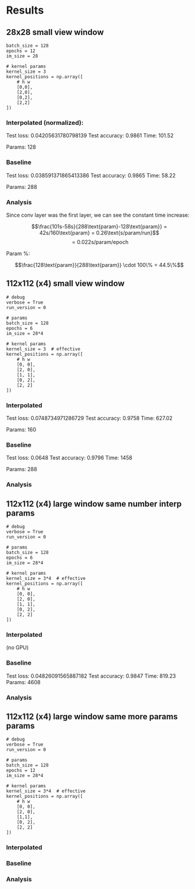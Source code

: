 # Results

## 28x28 small view window
```
batch_size = 128
epochs = 12
im_size = 28

# kernel params
kernel_size = 3
kernel_positions = np.array([
    # h w 
    [0,0],
    [2,0],
    [0,2],
    [2,2]
])
```

### Interpolated (normalized):
Test loss: 0.04205631780798139
Test accuracy: 0.9861
Time: 101.52

Params: 128

### Baseline
Test loss: 0.038591371865413386
Test accuracy: 0.9865
Time: 58.22

Params: 288


### Analysis
Since conv layer was the first layer, we can see the constant time increase:

$$\frac{101s-58s}{288\text{param}-128\text{param}} = 42s/160\text{param} = 0.26\text{s/param/run}$$
$$=0.022 \text{s/param/epoch}$$

Param %:

$$\frac{128\text{param}}{288\text{param}} \cdot 100\% = 44.5\%$$




## 112x112 (x4) small view window 
```
# debug
verbose = True
run_version = 0

# params
batch_size = 128
epochs = 6
im_size = 28*4

# kernel params
kernel_size = 3  # effective
kernel_positions = np.array([
    # h w
    [0, 0],
    [2, 0],
    [1, 1],
    [0, 2],
    [2, 2]
])
```

### Interpolated
Test loss: 0.0748734971286729
Test accuracy: 0.9758
Time: 627.02

Params: 160

### Baseline
Test loss: 0.0648
Test accuracy:  0.9796
Time: 1458

Params: 288

### Analysis



## 112x112 (x4) large window same number interp params
```
# debug
verbose = True
run_version = 0

# params
batch_size = 128
epochs = 6
im_size = 28*4

# kernel params
kernel_size = 3*4  # effective
kernel_positions = np.array([
    # h w
    [0, 0],
    [2, 0],
    [1, 1],
    [0, 2],
    [2, 2]
])
```
### Interpolated
(no GPU)




### Baseline
Test loss: 0.04826091565887182
Test accuracy: 0.9847
Time: 819.23
Params: 4608

### Analysis



## 112x112 (x4) large window same more params params
```
# debug
verbose = True
run_version = 0

# params
batch_size = 128
epochs = 12
im_size = 28*4

# kernel params
kernel_size = 3*4  # effective
kernel_positions = np.array([
    # h w
    [0, 0],
    [2, 0],
    [1,1],
    [0, 2],
    [2, 2]
])
```


### Interpolated


### Baseline

### Analysis